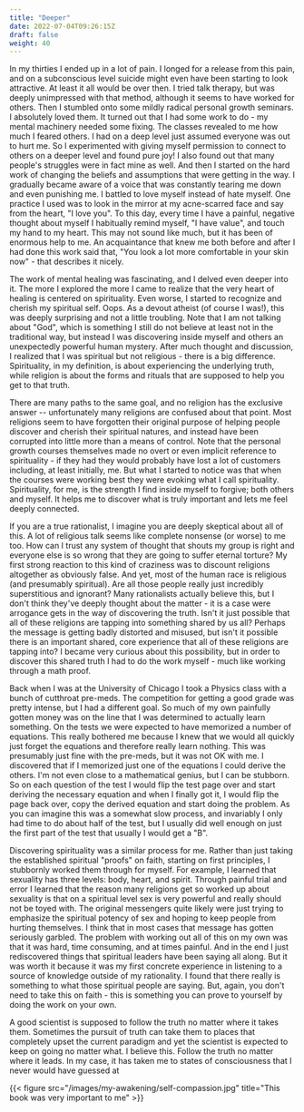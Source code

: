 ```yaml
---
title: "Deeper"
date: 2022-07-04T09:26:15Z
draft: false
weight: 40
---
```

In my thirties I ended up in a lot of pain. I longed for a release from this pain, and on a subconscious level suicide might even have been starting to look attractive. At least it all would be over then.  I tried talk therapy, but was deeply unimpressed with that method, although it seems to have worked for others.  Then I stumbled onto some mildly radical personal growth seminars. I absolutely loved them. It turned out that I had some work to do - my mental machinery needed some fixing. The classes revealed to me how much I feared others.  I had on a deep level just assumed everyone was out to hurt me. So I experimented with giving myself permission to connect to others on a deeper level and found pure joy! I also found out that many people's struggles were in fact mine as well. And then I started on the hard work of changing the beliefs and assumptions that were getting in the way. I gradually became aware of a voice that was constantly tearing me down and even punishing me. I battled to love myself instead of hate myself. One practice I used was to look in the mirror at my acne-scarred face and say from the heart, "I love you". To this day, every time I have a painful, negative thought about myself I habitually remind myself, "I have value", and touch my hand to my heart. This may not sound like much, but it has been of enormous help to me. An acquaintance that knew me both before and after I had done this work said that, "You look a lot more comfortable in your skin now" - that describes it nicely.

The work of mental healing was fascinating, and I delved even deeper into it. The more I explored the more I came to realize that the very heart of healing is centered on spirituality. Even worse, I started to recognize and cherish my spiritual self. Oops. As a devout atheist (of course I was!), this was deeply surprising and not a little troubling. Note that I am not talking about "God", which is something I still do not believe at least not in the traditional way, but instead I was discovering inside myself and others an unexpectedly powerful human mystery. After much thought and discussion, I realized that I was spiritual but not religious - there is a big difference. Spirituality, in my definition, is about experiencing the underlying truth, while religion is about the forms and rituals that are supposed to help you get to that truth.

There are many paths to the same goal, and no religion has the exclusive answer -- unfortunately many religions are confused about that point. Most religions seem to have forgotten their original purpose of helping people discover and cherish their spiritual natures, and instead have been corrupted into little more than a means of control. Note that the personal growth courses themselves made no overt or even implicit reference to spirituality - if they had they would probably have lost a lot of customers including, at least initially, me. But what I started to notice was that when the courses were working best they were evoking what I call spirituality. Spirituality, for me, is the strength I find inside myself to forgive; both others and myself. It helps me to discover what is truly important and lets me feel deeply connected.

If you are a true rationalist, I imagine you are deeply skeptical about all of this. A lot of religious talk seems like complete nonsense (or worse) to me too. How can I trust any system of thought that shouts my group is right and everyone else is so wrong that they are going to suffer eternal torture? My first strong reaction to this kind of craziness was to discount religions altogether as obviously false. And yet, most of the human race is religious (and presumably spiritual). Are all those people really just incredibly superstitious and ignorant? Many rationalists actually believe this, but I don't think they've deeply thought about the matter - it is a case were arrogance gets in the way of discovering the truth. Isn't it just possible that all of these religions are tapping into something shared by us all? Perhaps the message is getting badly distorted and misused, but isn't it possible there is an important shared, core experience that all of these religions are tapping into? I became very curious about this possibility, but in order to discover this shared truth I had to do the work myself - much like working through a math proof.

Back when I was at the University of Chicago I took a Physics class with a bunch of cutthroat pre-meds. The competition for getting a good grade was pretty intense, but I had a different goal. So much of my own painfully gotten money was on the line that I was determined to actually learn something. On the tests we were expected to have memorized a number of equations. This really bothered me because I knew that we would all quickly just forget the equations and therefore really learn nothing.  This was presumably just fine with the pre-meds, but it was not OK with me. I discovered that if I memorized just one of the equations I could derive the others. I'm not even close to a mathematical genius, but I can be stubborn. So on each question of the test I would flip the test page over and start deriving the necessary equation and when I finally got it, I would flip the page back over, copy the derived equation and start doing the problem. As you can imagine this was a somewhat slow process, and invariably I only had time to do about half of the test, but I usually did well enough on just the first part of the test that usually I would get a "B".

Discovering spirituality was a similar process for me. Rather than just taking the established spiritual "proofs" on faith,  starting on first principles, I stubbornly worked them through for myself. For example, I learned that sexuality has three levels: body, heart, and spirit. Through painful trial and error I learned that the reason many religions get so worked up about sexuality is that on a spiritual level sex is very powerful and really should not be toyed with. The original messengers quite likely were just trying to emphasize the spiritual potency of sex and hoping to keep people from hurting themselves. I think that in most cases that message has gotten seriously garbled. The problem with working out all of this on my own was that it was hard, time consuming, and at times painful. And in the end I just rediscovered things that spiritual leaders have been saying all along. But it was worth it because it was my first concrete experience in listening to a source of knowledge outside of my rationality. I found that there really is something to what those spiritual people are saying. But, again, you don't need to take this on faith - this is something you can prove to yourself by doing the work on your own.

A good scientist is supposed to follow the truth no matter where it takes them. Sometimes the pursuit of truth can take them to places that completely upset the current paradigm and yet the scientist is expected to keep on going no matter what. I believe this. Follow the truth no matter where it leads. In my case, it has taken me to states of consciousness that I never would have guessed at

{{< figure src="/images/my-awakening/self-compassion.jpg" title="This book was very important to me" >}}
